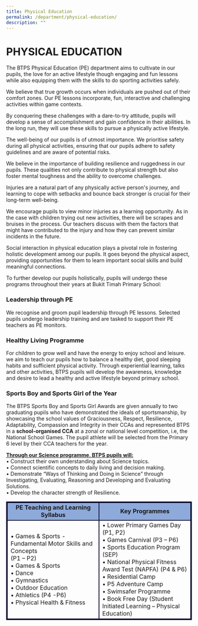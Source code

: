 ```yaml
---
title: Physical Education
permalink: /department/physical-education/
description: ""
---
```

# PHYSICAL EDUCATION


The BTPS Physical Education (PE) department aims to cultivate in our pupils, the love for an active lifestyle though engaging and fun lessons while also equipping them with the skills to do sporting activities safely.

We believe that true growth occurs when individuals are pushed out of their comfort zones. Our PE lessons incorporate, fun, interactive and challenging activities within game contexts. 

By conquering these challenges with a dare-to-try attitude, pupils will develop a sense of accomplishment and gain confidence in their abilities. In the long run, they will use these skills to pursue a physically active lifestyle. 

The well-being of our pupils is of utmost importance. We prioritise safety during all physical activities, ensuring that our pupils adhere to safety guidelines and are aware of potential risks.

We believe in the importance of building resilience and ruggedness in our pupils. These qualities not only contribute to physical strength but also foster mental toughness and the ability to overcome challenges. 

Injuries are a natural part of any physically active person's journey, and learning to cope with setbacks and bounce back stronger is crucial for their long-term well-being. 

We encourage pupils to view minor injuries as a learning opportunity. As in the case with children trying out new activities, there will be scrapes and bruises in the process. Our teachers discuss with them the factors that might have contributed to the injury and how they can prevent similar incidents in the future.

Social interaction in physical education plays a pivotal role in fostering holistic development among our pupils. It goes beyond the physical aspect, providing opportunities for them to learn important social skills and build meaningful connections. 

To further develop our pupils holistically, pupils will undergo these programs throughout their years at Bukit Timah Primary School:

<h3>Leadership through PE</h3>
We recognise and groom pupil leadership through PE lessons. Selected pupils undergo leadership training and are tasked to support their PE teachers as PE monitors. 

<h3>Healthy Living Programme</h3>
For children to grow well and have the energy to enjoy school and leisure. we aim to teach our pupils how to balance a healthy diet, good sleeping habits and sufficient physical activity. Through experiential learning, talks and other activities, BTPS pupils will develop the awareness, knowledge and desire to lead a healthy and active lifestyle beyond primary school. 

<h3>Sports Boy and Sports Girl of the Year</h3> 
The BTPS Sports Boy and Sports Girl Awards are given annually to two graduating pupils who have demonstrated the ideals of sportsmanship, by showcasing the school values of Graciousness, Respect, Resilience, Adaptability, Compassion and Integrity in their CCAs and represented BTPS in a <b>school-organised CCA</b> at a zonal or national level competition, i.e, the National School Games. The pupil athlete will be selected from the Primary 6 level by their CCA teachers for the year.

<b><u>Through our Science programme, BTPS pupils will: </u></b><br>
•	 Construct their own understanding about Science topics.<br>
•	 Connect scientific concepts to daily living and decision making.<br>
• 	Demonstrate “Ways of Thinking and Doing in Science” through Investigating, Evaluating, Reasoning and Developing and Evaluating Solutions. <br>
•	 Develop the character strength of Resilience.


<table style="border:2px solid #0A0B30">
<tbody>
<tr>
<td style="border:2px solid #0A0B30; background-color:#8EAADB; text-align: center; width:25%"><strong>PE Teaching and Learning Syllabus</strong> </td><td style="border:2px solid #0A0B30; background-color:#8EAADB; text-align: center; width:25%"><strong>Key Programmes</strong>
</td></tr>
<tr>
<td style="border:2px solid #0A0B30; vertical-align: middle;" rowspan="2">
• Games &amp; Sports - Fundamental Motor Skills and Concepts <br>(P1 – P2)<br>
• Games &amp; Sports<br>
• Dance<br>
• Gymnastics<br>
• Outdoor Education<br>
• Athletics (P4 -P6)<br>
• Physical Health &amp; Fitness<br>
</td>
<td style="border:2px solid #0A0B30; vertical-align: middle;">
• Lower Primary Games Day (P1, P2)<br>
•	Games Carnival (P3 – P6)<br>
•	Sports Education Program (SEP)<br>
•	National Physical Fitness Award Test (NAPFA) (P4 &amp; P6)<br>
•	Residential Camp<br>
•	P5 Adventure Camp<br>
•	Swimsafer Programme<br>
•	Book Free Day (Student Initiated Learning – Physical Education)
<br></td></tr></tbody></table>